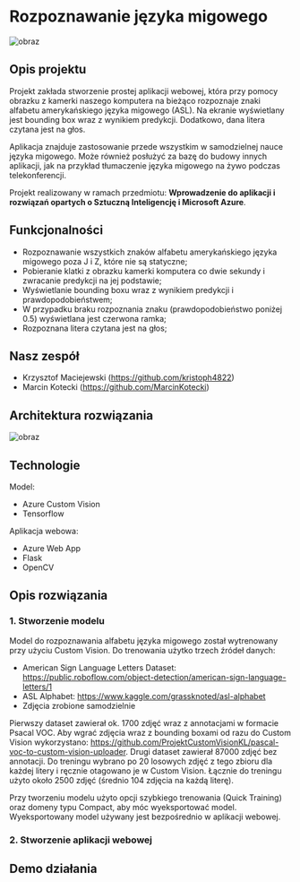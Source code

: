 ﻿# Rozpoznawanie języka migowego
 ![obraz](https://user-images.githubusercontent.com/46055596/143024280-458464c5-ac0b-4a6e-a396-f8515c882faf.png)



 ## Opis projektu
Projekt zakłada stworzenie prostej aplikacji webowej, która przy pomocy obrazku z kamerki naszego komputera na bieżąco rozpoznaje znaki alfabetu amerykańskiego języka migowego (ASL). Na ekranie wyświetlany jest bounding box wraz z wynikiem predykcji. Dodatkowo, dana litera czytana jest na głos.
 
 Aplikacja znajduje zastosowanie przede wszystkim w samodzielnej nauce języka migowego. Może również posłużyć za bazę do budowy innych aplikacji, jak na przykład tłumaczenie języka migowego na żywo podczas telekonferencji.
 
 Projekt realizowany w ramach przedmiotu: **Wprowadzenie do aplikacji i rozwiązań opartych o Sztuczną Inteligencję i Microsoft Azure**.
 
 
 
## Funkcjonalności
 * Rozpoznawanie wszystkich znaków alfabetu amerykańskiego języka migowego poza J i Z, które nie są statyczne;
 * Pobieranie klatki z obrazku kamerki komputera co dwie sekundy i zwracanie predykcji na jej podstawie;
 * Wyświetlanie bounding boxu wraz z wynikiem predykcji i prawdopodobieństwem;
 * W przypadku braku rozpoznania znaku (prawdopodobieństwo poniżej 0.5) wyświetlana jest czerwona ramka;
 * Rozpoznana litera czytana jest na głos;
 
 ## Nasz zespół
 * Krzysztof Maciejewski (https://github.com/kristoph4822)
 * Marcin Kotecki (https://github.com/MarcinKotecki)

 ## Architektura rozwiązania
 ![obraz](https://user-images.githubusercontent.com/46055596/143025922-6540652b-9d5b-4400-8a31-c45ffe7bfd74.png)

 
 
 ## Technologie
 Model:
 * Azure Custom Vision 
 * Tensorflow

Aplikacja webowa:
 * Azure Web App
 * Flask
 * OpenCV
 
 
 
 ## Opis rozwiązania
 ### 1. Stworzenie modelu
 Model do rozpoznawania alfabetu języka migowego został wytrenowany przy użyciu Custom Vision. Do trenowania użytko trzech źródeł danych:
 * American Sign Language Letters Dataset: https://public.roboflow.com/object-detection/american-sign-language-letters/1
 * ASL Alphabet: https://www.kaggle.com/grassknoted/asl-alphabet
 * Zdjęcia zrobione samodzielnie

Pierwszy dataset zawierał ok. 1700 zdjęć wraz z annotacjami w formacie Psacal VOC. Aby wgrać zdjęcia wraz z bounding boxami od razu do Custom Vision wykorzystano: https://github.com/ProjektCustomVisionKL/pascal-voc-to-custom-vision-uploader. Drugi dataset zawierał 87000 zdjęć bez annotacji. Do treningu wybrano po 20 losowych zdjęć z tego zbioru dla każdej litery i ręcznie otagowano je w Custom Vision. Łącznie do treningu użyto około 2500 zdjęć (średnio 104 zdjęcia na każdą literę).

Przy tworzeniu modelu użyto opcji szybkiego trenowania (Quick Training) oraz domeny typu Compact, aby móc wyeksportować model. Wyeksportowany model używany jest bezpośrednio w aplikacji webowej.

### 2. Stworzenie aplikacji webowej

 
 ## Demo działania
